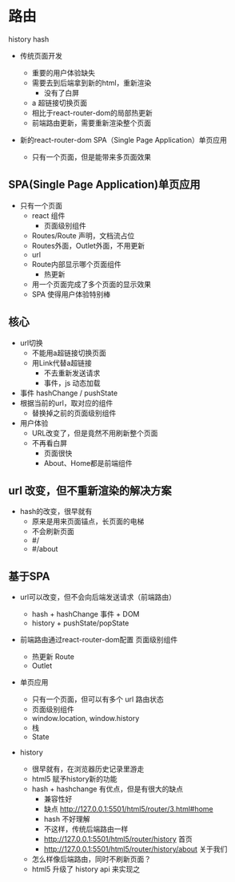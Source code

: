 # 路由

history
hash

- 传统页面开发
  - 重要的用户体验缺失
  - 需要去到后端拿到新的html，重新渲染
    - 没有了白屏
  - a 超链接切换页面
  - 相比于react-router-dom的局部热更新
  - 前端路由更新，需要重新渲染整个页面

- 新的react-router-dom SPA（Single Page Application）单页应用
  - 只有一个页面，但是能带来多页面效果

## SPA(Single Page Application)单页应用
- 只有一个页面
  - react 组件
    - 页面级别组件
  - Routes/Route 声明，文档流占位
  - Routes外面，Outlet外面，不用更新
  - url
  - Route内部显示哪个页面组件
    - 热更新
  - 用一个页面完成了多个页面的显示效果
  - SPA 使得用户体验特别棒

## 核心
- url切换
  - 不能用a超链接切换页面
  - 用Link代替a超链接
    - 不去重新发送请求
    - 事件，js 动态加载
- 事件 hashChange / pushState
- 根据当前的url，取对应的组件
  - 替换掉之前的页面级别组件
- 用户体验
  - URL改变了，但是竟然不用刷新整个页面
  - 不再看白屏
    - 页面很快
    - About、Home都是前端组件


## url 改变，但不重新渲染的解决方案
- hash的改变，很早就有
  - 原来是用来页面锚点，长页面的电梯
  - 不会刷新页面
  - #/
  - #/about

## 基于SPA
- url可以改变，但不会向后端发送请求（前端路由）
  - hash + hashChange 事件 + DOM
  - history + pushState/popState
- 前端路由通过react-router-dom配置 页面级别组件
  - 热更新 Route
  - Outlet
- 单页应用 
  - 只有一个页面，但可以有多个 url 路由状态
  - 页面级别组件
  - window.location, window.history 
  - 栈 
  - State

- history
  - 很早就有，在浏览器历史记录里游走
  - html5 赋予history新的功能
  - hash + hashchange 有优点，但是有很大的缺点
    - 兼容性好
    - 缺点 http://127.0.0.1:5501/html5/router/3.html#home
    - hash 不好理解
    - 不这样，传统后端路由一样
    - http://127.0.0.1:5501/html5/router/history    首页
    - http://127.0.0.1:5501/html5/router/history/about    关于我们
  - 怎么样像后端路由，同时不刷新页面？
  - html5 升级了 history api 来实现之
